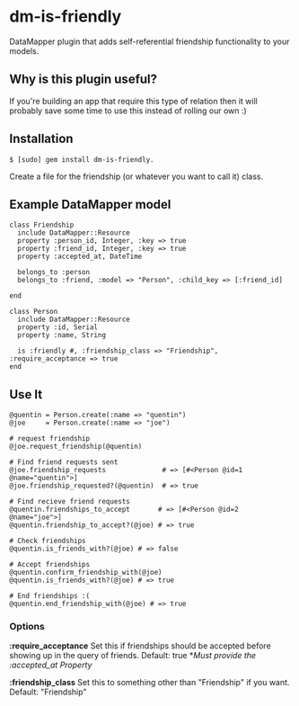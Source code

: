 dm-is-friendly
==============

DataMapper plugin that adds self-referential friendship functionality to your models.

## Why is this plugin useful? ##

If you're building an app that require this type of relation then it will probably save some time to use this instead of rolling our own :)

## Installation ##

    $ [sudo] gem install dm-is-friendly.

Create a file for the friendship (or whatever you want to call it) class.

## Example DataMapper model ##

    class Friendship
      include DataMapper::Resource
      property :person_id, Integer, :key => true
      property :friend_id, Integer, :key => true
      property :accepted_at, DateTime
  
      belongs_to :person
      belongs_to :friend, :model => "Person", :child_key => [:friend_id]
  
    end

    class Person
      include DataMapper::Resource
      property :id, Serial
      property :name, String
  
      is :friendly #, :friendship_class => "Friendship", :require_acceptance => true
    end

## Use It ##

    @quentin = Person.create(:name => "quentin")
    @joe     = Person.create(:name => "joe")
    
    # request friendship
    @joe.request_friendship(@quentin)
    
    # Find friend requests sent
    @joe.friendship_requests              # => [#<Person @id=1 @name="quentin">]
    @joe.friendship_requested?(@quentin)  # => true
    
    # Find recieve friend requests
    @quentin.friendships_to_accept       # => [#<Person @id=2 @name="joe">]
    @quentin.friendship_to_accept?(@joe) # => true
    
    # Check friendships
    @quentin.is_friends_with?(@joe) # => false
    
    # Accept friendships
    @quentin.confirm_friendship_with(@joe)
    @quentin.is_friends_with?(@joe) # => true
    
    # End friendships :(
    @quentin.end_friendship_with(@joe) # => true
    
### Options ###

**:require_acceptance**
Set this if friendships should be accepted before showing up in the query of friends.
Default: true
**Must provide the :accepted_at Property*

**:friendship_class**
Set this to something other than "Friendship" if you want.
Default: "Friendship"



